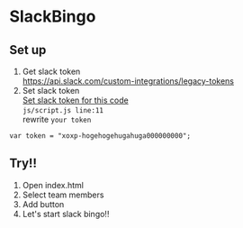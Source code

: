 # SlackBingo
## Set up
1. Get slack token
  <br>https://api.slack.com/custom-integrations/legacy-tokens
2. Set slack token
<br>[Set slack token for this code](https://github.com/JinOketani/SlackBingo/blob/eb82cce2ac1663f94f7c03b256d663d9f764cd7f/js/script.js#L11)
<br>`js/script.js line:11`
<br>rewrite `your token` 
```
var token = "xoxp-hogehogehugahuga000000000";
```

## Try!!
1. Open index.html
2. Select team members
3. Add button
4. Let's start slack bingo!!
